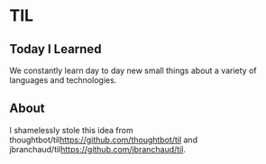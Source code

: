 # TIL
## Today I Learned
We constantly learn day to day new small things about a variety of languages and technologies.

## About
I shamelessly stole this idea from thoughtbot/til<https://github.com/thoughtbot/til> and jbranchaud/til<https://github.com/jbranchaud/til>.
